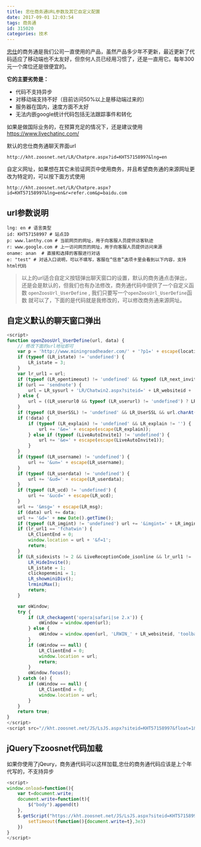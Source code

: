 ```yaml
---
title: 忠仕商务通URL参数及其它自定义配置
date: 2017-09-01 12:03:54
tags: 商务通
id: 315020
categories: 技术
---
```


[忠仕](http://www.zoosnet.net/)的商务通是我们公司一直使用的产品，虽然产品多少年不更新，最近更新了代码适应了移动端也不太友好，但奈何人员已经用习惯了，还是一直用它。每年300元一个席位还是很便宜的。

**它的主要劣势是：**

- 代码不支持异步
- 对移动端支持不好（目前访问50%以上是移动端过来的）
- 服务器在国内，速度方面不太好
- 无法内嵌google统计代码包括无法跟踪事件和转化

如果是做国际业务的，在预算充足的情况下，还是建议使用 https://www.livechatinc.com/

默认的忠仕商务通聊天界面url

```
http://kht.zoosnet.net/LR/Chatpre.aspx?id=KHT57158997&lng=en
```

自定义网址，如果想在其它未验证网页中使用商务，并且希望商务通的来源网址更改为特定的，可以按下面方式使用

```
http://kht.zoosnet.net/LR/Chatpre.aspx?id=KHT57158997&lng=en&r=refer.com&p=baidu.com
```

## url参数说明

```
lng: en # 语言类型
id: KHT57158997 # 站点ID
p: www.lanthy.com # 当前网页的网址，用于向客服人员提供访客轨迹
r: www.google.com # 上一访问网页的网址，用于向客服人员提供访问来源
oname: anan  # 直接和选择的客服进行对话
e: "test" # 对话入口说明，可以不填写，客服在“信息”选项卡里会看到以下内容，支持html代码
```

> 
> 以上的url适合自定义按钮弹出聊天窗口的设置，默认的商务通点击弹出，还是会是默认的，但我们也有办法修改，商务通代码中提供了一个自定义函数 `openZoosUrl_UserDefine` , 我们只要写一个`openZoosUrl_UserDefine`函数 就可以了，下面的是代码就是我修改的，可以修改商务通来源网址。

## 自定义默认的聊天窗口弹出

```javascript
<script>
function openZoosUrl_UserDefine(url, data) {
    // 修改下面的url地址即可
    var p = 'http://www.miningroadheader.com/' + '?p1=' + escape(location.href);
    if (typeof (LR_istate) != 'undefined') {
        LR_istate = 3;
    }
    var lr_url1 = url;
    if (typeof (LR_opentimeout) != 'undefined' && typeof (LR_next_invite_seconds) != 'undefined') LR_next_invite_seconds = 999999;
    if (url == 'sendnote') {
        url = LR_sysurl + 'LR/Chatwin2.aspx?siteid=' + LR_websiteid + '&cid=' + LR_cid + '&sid=' + LR_sid + '&lng=' + LR_lng + '&p=' + escape(location.href) + lr_refer5238();
    } else {
        url = ((LR_userurl0 && typeof (LR_userurl) != 'undefined') ? LR_userurl : (LR_sysurl + 'LR/Chatpre.aspx')) + '?id=' + LR_websiteid + '&cid=' + LR_cid + '&lng=' + LR_lng + '&sid=' + LR_sid + '&p=' + escape(p) + lr_refer5238();
    }
    if (typeof (LR_UserSSL) != 'undefined' && LR_UserSSL && url.charAt(4) == ':') url = url.substring(0, 4) + 's' + url.substring(4, url.length);
    if (!data) {
        if (typeof (LR_explain) != 'undefined' && LR_explain != '') {
            url += '&e=' + escape(escape(LR_explain));
        } else if (typeof (LiveAutoInvite1) != 'undefined') {
            url += '&e=' + escape(escape(LiveAutoInvite1));
        }
    }
    if (typeof (LR_username) != 'undefined') {
        url += '&un=' + escape(LR_username);
    }
    if (typeof (LR_userdata) != 'undefined') {
        url += '&ud=' + escape(LR_userdata);
    }
    if (typeof (LR_ucd) != 'undefined') {
        url += '&ucd=' + escape(LR_ucd);
    }
    url += '&msg=' + escape(LR_msg);
    if (data) url += data;
    url += '&d=' + new Date().getTime();
    if (typeof (LR_imgint) != 'undefined') url += '&imgint=' + LR_imgint;
    if (lr_url1 == 'fchatwin') {
        LR_ClientEnd = 0;
        window.location = url + '&f=1';
        return;
    }
    if (LR_sidexists != 2 && LiveReceptionCode_isonline && lr_url1 != 'bchatwin' && typeof (LR_pm003) != 'undefined' && LR_pm003 == 1) {
        LR_HideInvite();
        LR_istate = 1;
        clickopenmini = 1;
        LR_showminiDiv();
        lrminiMax();
        return;
    }

    var oWindow;
    try {
        if (LR_checkagent('opera|safari|se 2.x')) {
            oWindow = window.open(url);
        } else {
            oWindow = window.open(url, 'LRWIN_' + LR_websiteid, 'toolbar=no,width=760,height=460,resizable=yes,location=no,scrollbars=no,left=' + ((screen.width - 760) / 4) + ',top=' + ((screen.height - 460) / 4));
        }
        if (oWindow == null) {
            LR_ClientEnd = 0;
            window.location = url;
            return;
        }
        oWindow.focus();
    } catch (e) {
        if (oWindow == null) {
            LR_ClientEnd = 0;
            window.location = url;
        }
    }
    return true;
}
</script>
<script src="//kht.zoosnet.net/JS/LsJS.aspx?siteid=KHT57158997&float=1&lng=en"></script>
```

## jQuery下zoosnet代码加载 

如果你使用了jQeury，商务通代码可以这样加载,忠仕的商务通代码应该是上个年代写的，不支持异步

```javascript
<script>
window.onload=function(){
    var t=document.write;
    document.write=function(t){
        $("body").append(t)
    },
    $.getScript("https://kht.zoosnet.net/JS/LsJS.aspx?siteid=KHT57158997&float=1&lng=en",function(){
        setTimeout(function(){document.write=t},3e3)
    })
}
</script>
```
